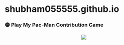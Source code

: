 # shubham055555.github.io
### 🟡 Play My Pac-Man Contribution Game

<p align="center">
  <a href="https://shubham055555.github.io" target="_blank">
    <img src="https://img.shields.io/badge/Play-Pac--Man-yellow?style=for-the-badge&logo=github" />
  </a>
</p>
